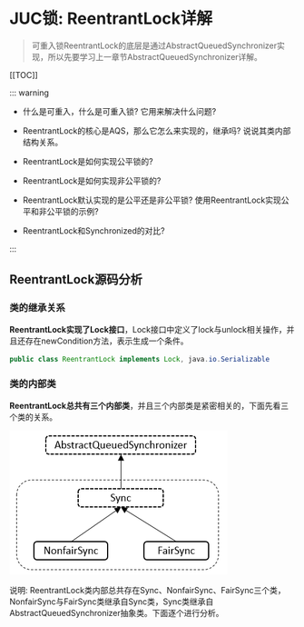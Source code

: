 # JUC锁: ReentrantLock详解
 
>可重入锁ReentrantLock的底层是通过AbstractQueuedSynchronizer实现，所以先要学习上一章节AbstractQueuedSynchronizer详解。

[[TOC]]

::: warning

- 什么是可重入，什么是可重入锁? 它用来解决什么问题? 

- ReentrantLock的核心是AQS，那么它怎么来实现的，继承吗? 说说其类内部结构关系。

- ReentrantLock是如何实现公平锁的?
 
- ReentrantLock是如何实现非公平锁的? 

- ReentrantLock默认实现的是公平还是非公平锁? 使用ReentrantLock实现公平和非公平锁的示例? 

- ReentrantLock和Synchronized的对比? 

:::

## ReentrantLock源码分析

### 类的继承关系

**ReentrantLock实现了Lock接口**，Lock接口中定义了lock与unlock相关操作，并且还存在newCondition方法，表示生成一个条件。

``` java
public class ReentrantLock implements Lock, java.io.Serializable
```
### 类的内部类

**ReentrantLock总共有三个内部类**，并且三个内部类是紧密相关的，下面先看三个类的关系。

![三个类的关系](../img/reentrantLock_001.png "三个类的关系")

说明: ReentrantLock类内部总共存在Sync、NonfairSync、FairSync三个类，NonfairSync与FairSync类继承自Sync类，Sync类继承自AbstractQueuedSynchronizer抽象类。下面逐个进行分析。

